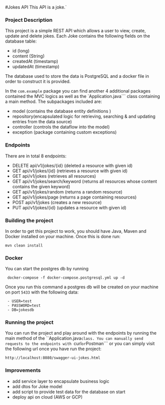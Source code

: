 #Jokes API
This API is a joke.`

### Project Description
This project is a simple REST API which allows a user to view, create, update and delete jokes.
Each Joke contains the following fields on the database table:

- id (long)
- content (String)
- createdAt (timestamp)
- updatedAt (timestamp)

The database used to store the data is PostgreSQL and a docker file in order to construct it is provided. 

In the ``com.example`` package you can find another 4 additional packages contained the MVC logics as well as the `Application.java``` class containing a main method.
The subpackages included are:
 - model (contains the database entity definitions )
 - repository(encapsulated logic for retrieving, searching & and updating entries from the data source)
 - controller (controls the dataflow into the model)
 - exception (package containing custom exceptions)

### Endpoints

There are in total 8 endpoints:

- DELETE api/v1/jokes/{id}                (deleted a resource with given id)
- GET    api/v1/jokes/{id}                (retrieves a resource with given id)
- GET    api/v1/jokes                     (retrieves all resources)
- GET    api/v1/jokes/search/keyword      (returns all resources whose content contains the given keyword)
- GET    api/v1/jokes/random              (returns a random resource)
- GET    api/v1/jokes/page                (returns a page containing resources)
- POST   api/v1/jokes                     (creates a new resource)
- PUT    api/v1/jokes/{id}                (updates a resource with given id)


### Building the project
In order to get this project to work, you should have Java, Maven and Docker installed on your machine. Once this is done run:

``` mvn clean install ```


### Docker

You can start the postgres db by running

``` docker-compose -f docker-compose.postgresql.yml up -d```

Once you run this command a postgres db will be created on your machine on port ```5433``` with the following data:

```
 - USER=test
 - PASSWORD=test
 - DB=jokesdb
```

### Running the project

You can run the project and play around with the endpoints by running the main method of the ``Application.java```class. You can manually send requests to the endpoints with ```curl```
or ```Postman``` or you can simply visit the following url once you have run the project:

```http://localhost:8080/swagger-ui-jokes.html```

### Improvements
- add service layer to encapsulate business logic
- add dtos for Joke model
- add script to provide test data for the database on start
- deploy api on cloud (AWS or GCP)
